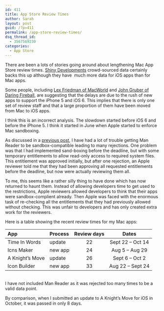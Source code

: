 ```yaml
---
id: 411
title: App Store Review Times
author: Sarah
layout: post
guid: /?p=411
permalink: /app-store-review-times/
dsq_thread_id:
  - 3567569230
categories:
  - App Store
---
```

There are been a lots of stories going around about lengthening Mac App Store review times. <a href="http://reviewtimes.shinydevelopment.com" target="_blank">Shiny Developments</a> crowd-sourced data certainly backs this up although they have  much more data for iOS apps than for Mac apps.

Some people, including <a href="http://www.macworld.com/article/2011430/developers-stymied-by-mac-app-store-approval-delays.html" target="_blank">Lex Friedman of MacWorld</a> and <a href="http://daringfireball.net/linked/2012/10/09/app-store-delays" target="_blank">John Gruber of Daring Fireball</a>, are suggesting that the delays are due to the rush of new apps to support the iPhone 5 and iOS 6. This implies that there is only one set of review staff and that a large proportion of them have been moved from Mac to iOS apps.

I think this is an incorrect analysis. The slowdown started before iOS 6 and before the iPhone 5. I think it started in June when Apple started to enforce Mac sandboxing.

As discussed in a [previous post][1], I have had a lot of trouble getting Man Reader to be sandbox-compatible leading to many rejections. One problem was that I had implemented sand-boxing before the deadline, but with some temporary entitlements to allow read-only access to required system files. This entitlement was approved initially, but after one rejection, an Apple reviewer told me that they had been approving all requested entitlements before the deadline, but now were actually reviewing them all.

To me, this seems like a rather silly thing to have done which has now returned to haunt them. Instead of allowing developers time to get used to the restrictions, Apple reviewers allowed developers to think that their apps were sandbox-complient already. Then Apple was faced with the enormous task of re-checking all the entitlements that they had previously allowed without checking. This was unfair to developers and has only created extra work for the reviewers.

Here is a table showing the recent review times for my Mac apps:

App|Process|Review days|Dates
:--|:------|:---------:|:----:
Time In Words|update|22|Sept 22 &#8211; Oct 14  
Icns Maker|new app|24|Aug 5 &#8211; Aug 29  
A Knight&#8217;s Move|update|26|Sept 6 &#8211; Oct 2  
Icon Builder|new app|33|Aug 22 &#8211; Sept 24  
   
<br>
I have not included Man Reader as it was rejected too many times to be a valid data point.

By comparison, when I submitted an update to A Knight&#8217;s Move for iOS in October, it was passed in only 8 days.

 [1]: /sandboxing-and-the-mac-app-store/